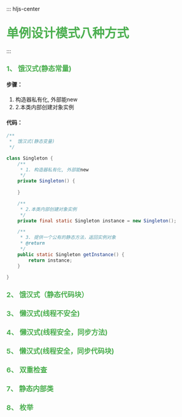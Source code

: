 ::: hljs-center

## <font color=#4CAF50 size=6>单例设计模式八种方式</font>

:::

 ### <font color=#4CAF50 size=4>1、 饿汉式(静态常量) </font>
 #### 步骤：
1. 构造器私有化, 外部能new
2. 2.本类内部创建对象实例
 #### 代码：
```java
/**	 
 *  饿汉式(静态变量)
 */

class Singleton {
	/**
	 * 1. 构造器私有化, 外部能new
	 */
	private Singleton() {
		
	}

	/**
	 * 2.本类内部创建对象实例
	 */
	private final static Singleton instance = new Singleton();

	/**
	 * 3. 提供一个公有的静态方法，返回实例对象
	 * @return
	 */
	public static Singleton getInstance() {
		return instance;
	}
	
}
```
 ### <font color=#4CAF50 size=4>2、 饿汉式（静态代码块）</font>

 ### <font color=#4CAF50 size=4>3、 懒汉式(线程不安全) </font>

 ### <font color=#4CAF50 size=4>4、 懒汉式(线程安全，同步方法) </font>

 ### <font color=#4CAF50 size=4>5、 懒汉式(线程安全，同步代码块) </font>

 ### <font color=#4CAF50 size=4>6、 双重检查 </font>

 ### <font color=#4CAF50 size=4>7、 静态内部类 </font>

 ### <font color=#4CAF50 size=4>8、 枚举  </font>

